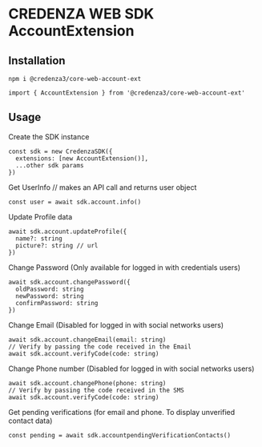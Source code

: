 # CREDENZA WEB SDK AccountExtension

## Installation

```
npm i @credenza3/core-web-account-ext

import { AccountExtension } from '@credenza3/core-web-account-ext'
```

## Usage

Create the SDK instance

```
const sdk = new CredenzaSDK({
  extensions: [new AccountExtension()],
  ...other sdk params
})
```

Get UserInfo // makes an API call and returns user object

```
const user = await sdk.account.info()
```

Update Profile data

```
await sdk.account.updateProfile({
  name?: string
  picture?: string // url
})
```

Change Password (Only available for logged in with credentials users)

```
await sdk.account.changePassword({
  oldPassword: string
  newPassword: string
  confirmPassword: string
})
```

Change Email (Disabled for logged in with social networks users)

```
await sdk.account.changeEmail(email: string)
// Verify by passing the code received in the Email
await sdk.account.verifyCode(code: string)
```

Change Phone number (Disabled for logged in with social networks users)

```
await sdk.account.changePhone(phone: string)
// Verify by passing the code received in the SMS
await sdk.account.verifyCode(code: string)
```

Get pending verifications (for email and phone. To display unverified contact data)

```
const pending = await sdk.accountpendingVerificationContacts()
```
